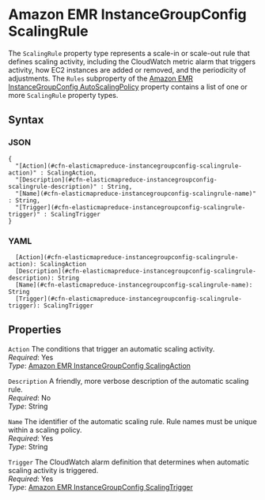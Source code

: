 # Amazon EMR InstanceGroupConfig ScalingRule<a name="aws-properties-elasticmapreduce-instancegroupconfig-scalingrule"></a>

The `ScalingRule` property type represents a scale\-in or scale\-out rule that defines scaling activity, including the CloudWatch metric alarm that triggers activity, how EC2 instances are added or removed, and the periodicity of adjustments\. The `Rules` subproperty of the [Amazon EMR InstanceGroupConfig AutoScalingPolicy](aws-properties-elasticmapreduce-instancegroupconfig-autoscalingpolicy.md) property contains a list of one or more `ScalingRule` property types\.

## Syntax<a name="w4ab1c21c10d132c22c37b5"></a>

### JSON<a name="aws-properties-elasticmapreduce-instancegroupconfig-scalingrule-syntax.json"></a>

```
{
  "[Action](#cfn-elasticmapreduce-instancegroupconfig-scalingrule-action)" : ScalingAction,
  "[Description](#cfn-elasticmapreduce-instancegroupconfig-scalingrule-description)" : String,
  "[Name](#cfn-elasticmapreduce-instancegroupconfig-scalingrule-name)" : String,
  "[Trigger](#cfn-elasticmapreduce-instancegroupconfig-scalingrule-trigger)" : ScalingTrigger
}
```

### YAML<a name="aws-properties-elasticmapreduce-instancegroupconfig-scalingrule-syntax.yaml"></a>

```
  [Action](#cfn-elasticmapreduce-instancegroupconfig-scalingrule-action): ScalingAction
  [Description](#cfn-elasticmapreduce-instancegroupconfig-scalingrule-description): String
  [Name](#cfn-elasticmapreduce-instancegroupconfig-scalingrule-name): String
  [Trigger](#cfn-elasticmapreduce-instancegroupconfig-scalingrule-trigger): ScalingTrigger
```

## Properties<a name="w4ab1c21c10d132c22c37b7"></a>

`Action`  <a name="cfn-elasticmapreduce-instancegroupconfig-scalingrule-action"></a>
The conditions that trigger an automatic scaling activity\.  
*Required*: Yes  
*Type*: [Amazon EMR InstanceGroupConfig ScalingAction](aws-properties-elasticmapreduce-instancegroupconfig-scalingaction.md)

`Description`  <a name="cfn-elasticmapreduce-instancegroupconfig-scalingrule-description"></a>
A friendly, more verbose description of the automatic scaling rule\.  
*Required*: No  
*Type*: String

`Name`  <a name="cfn-elasticmapreduce-instancegroupconfig-scalingrule-name"></a>
The identifier of the automatic scaling rule\. Rule names must be unique within a scaling policy\.  
*Required*: Yes  
*Type*: String

`Trigger`  <a name="cfn-elasticmapreduce-instancegroupconfig-scalingrule-trigger"></a>
The CloudWatch alarm definition that determines when automatic scaling activity is triggered\.  
*Required*: Yes  
*Type*: [Amazon EMR InstanceGroupConfig ScalingTrigger](aws-properties-elasticmapreduce-instancegroupconfig-scalingtrigger.md)